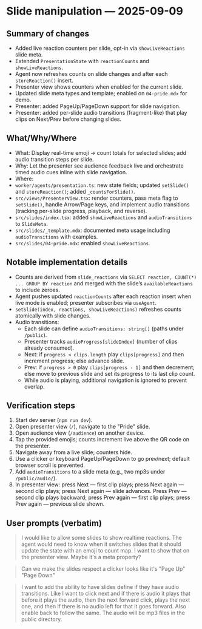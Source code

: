 # Slide manipulation — 2025-09-09

## Summary of changes
- Added live reaction counters per slide, opt-in via `showLiveReactions` slide meta.
- Extended `PresentationState` with `reactionCounts` and `showLiveReactions`.
- Agent now refreshes counts on slide changes and after each `storeReaction()` insert.
- Presenter view shows counters when enabled for the current slide.
- Updated slide meta types and template; enabled on `04-pride.mdx` for demo.
- Presenter: added PageUp/PageDown support for slide navigation.
- Presenter: added per-slide audio transitions (fragment-like) that play clips on Next/Prev before changing slides.

## What/Why/Where
 - What: Display real-time emoji -> count totals for selected slides; add audio transition steps per slide.
 - Why: Let the presenter see audience feedback live and orchestrate timed audio cues inline with slide navigation.
  - Where:
  - `worker/agents/presentation.ts`: new state fields; updated `setSlide()` and `storeReaction()`; added `_countsForSlide()`.
  - `src/views/PresenterView.tsx`: render counters, pass meta flag to `setSlide()`, handle Arrow/Page keys, and implement audio transitions (tracking per-slide progress, playback, and reverse).
  - `src/slides/index.tsx`: added `showLiveReactions` and `audioTransitions` to `SlideMeta`.
  - `src/slides/_template.mdx`: documented meta usage including `audioTransitions` with examples.
  - `src/slides/04-pride.mdx`: enabled `showLiveReactions`.

## Notable implementation details
- Counts are derived from `slide_reactions` via `SELECT reaction, COUNT(*) ... GROUP BY reaction` and merged with the slide’s `availableReactions` to include zeroes.
- Agent pushes updated `reactionCounts` after each reaction insert when live mode is enabled; presenter subscribes via `useAgent`.
- `setSlide(index, reactions, showLiveReactions)` refreshes counts atomically with slide changes.
 - Audio transitions:
   - Each slide can define `audioTransitions: string[]` (paths under `/public`).
   - Presenter tracks `audioProgress[slideIndex]` (number of clips already consumed).
   - Next: if `progress < clips.length` play `clips[progress]` and then increment progress; else advance slide.
   - Prev: if `progress > 0` play `clips[progress - 1]` and then decrement; else move to previous slide and set its progress to its last clip count.
   - While audio is playing, additional navigation is ignored to prevent overlap.

## Verification steps
1. Start dev server (`npm run dev`).
2. Open presenter view (`/`), navigate to the "Pride" slide.
3. Open audience view (`/audience`) on another device.
4. Tap the provided emojis; counts increment live above the QR code on the presenter.
5. Navigate away from a live slide; counters hide.
6. Use a clicker or keyboard PageUp/PageDown to go prev/next; default browser scroll is prevented.
7. Add `audioTransitions` to a slide meta (e.g., two mp3s under `/public/audio/`).
8. In presenter view: press Next — first clip plays; press Next again — second clip plays; press Next again — slide advances. Press Prev — second clip plays backward; press Prev again — first clip plays; press Prev again — previous slide shown.

## User prompts (verbatim)
> I would like to allow some slides to show realtime reactions. The agent would need to know when it switches slides that it should update the state with an emoji to count map. I want to show that on the presenter view. Maybe it's a meta property?

> Can we make the slides respect a clicker looks like it's "Page Up" "Page Down"

> I want to add the ability to have slides define if they have audio transitions. Like I want to click next and if there is audio it plays that before it plays the audio, then the next forward click, plays the next one, and then if there is no audio left for that it goes forward. Also enable back to follow the same. The audio will be mp3 files in the public directory.
